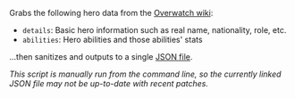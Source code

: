 Grabs the following hero data from the [Overwatch wiki](https://overwatch.gamepedia.com/):

- `details`: Basic hero information such as real name, nationality, role, etc.
- `abilities`: Hero abilities and those abilities' stats

...then sanitizes and outputs to a single [JSON file](https://raw.githubusercontent.com/jasmwebb/herowatch-scraper/main/heroes.json).

*This script is manually run from the command line, so the currently linked JSON file may not be up-to-date with recent patches.*
